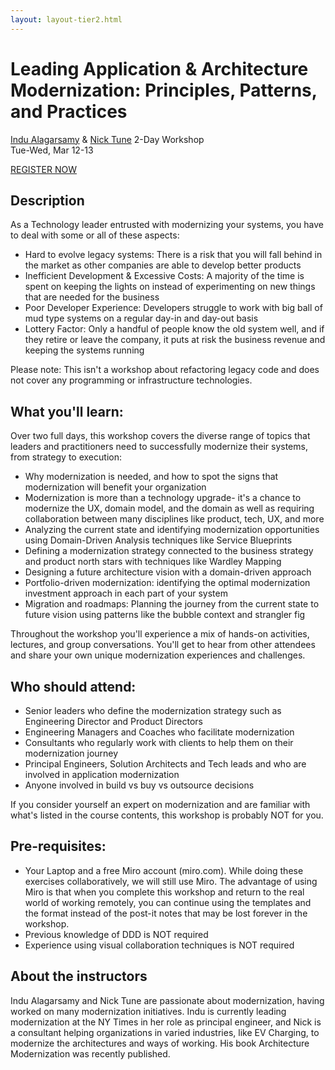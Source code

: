 ```yaml
---
layout: layout-tier2.html
---
```

<div class="container section workshop-single-page">
    <div class="row">
        <div class="col-xs-12 col-sm-2">
            <div class="speaker-container">
                <div class="co-workshop-img indu-and-nick no-hover"></div>
            </div>
        </div>
        <div class="col-xs-12 col-sm-8 content">
            <h1>Leading Application & Architecture Modernization: Principles, Patterns, and Practices</h1>
            <p><span class="speaker-name"><a href="../speakers/indu-alagarsamy.html">Indu Alagarsamy</a> &amp; <a href="../speakers/nick-tune.html">Nick Tune</a></span>
            <span class="duration">2-Day Workshop<br>Tue-Wed, Mar 12-13</span></p>
            <div class="text-center"><a class="btn" href="https://ti.to/EDDD/explore-ddd-2024">REGISTER NOW</a></div>
            <h2>Description</h2>
            <p>As a Technology leader entrusted with modernizing your systems, you have to deal with some or all of these aspects:</p>
            <ul>
                <li>Hard to evolve legacy systems: There is a risk that you will fall behind in the market as other companies are able to develop better products</li>
                <li>Inefficient Development & Excessive Costs: A majority of the time is spent on keeping the lights on instead of experimenting on new things that are needed for the business</li>
                <li>Poor Developer Experience: Developers struggle to work with big ball of mud type systems on a regular day-in and day-out basis</li>
                <li>Lottery Factor: Only a handful of people know the old system well, and if they retire or leave the company, it puts at risk the business revenue and keeping the systems running</li>
            </ul>
            <p>Please note: This isn't a workshop about refactoring legacy code and does not cover any programming or infrastructure technologies.</p>
            <h2>What you'll learn:</h2>
            <p>Over two full days, this workshop covers the diverse range of topics that leaders and practitioners need to successfully modernize their systems, from strategy to execution:</p>
            <ul>
                <li>Why modernization is needed, and how to spot the signs that modernization will benefit your organization</li>
                <li>Modernization is more than a technology upgrade- it's a chance to modernize the UX, domain model, and the domain as well as requiring collaboration between many disciplines like product, tech, UX, and more</li>
                <li>Analyzing the current state and identifying modernization opportunities using Domain-Driven Analysis techniques like Service Blueprints</li>
                <li>Defining a modernization strategy connected to the business strategy and product north stars with techniques like Wardley Mapping</li>
                <li>Designing a future architecture vision with a domain-driven approach</li>
                <li>Portfolio-driven modernization: identifying the optimal modernization investment approach in each part of your system</li>
                <li>Migration and roadmaps: Planning the journey from the current state to future vision using patterns like the bubble context and strangler fig</li>
            </ul>
            <p>Throughout the workshop you'll experience a mix of hands-on activities, lectures, and group conversations. You'll get to hear from other attendees and share your own unique modernization experiences and challenges.</p>
            <h2>Who should attend:</h2>
            <ul>
                <li>Senior leaders who define the modernization strategy such as Engineering Director and Product Directors</li>
                <li>Engineering Managers and Coaches who facilitate modernization</li>
                <li>Consultants who regularly work with clients to help them on their modernization journey</li>
                <li>Principal Engineers, Solution Architects and Tech leads and who are involved in application modernization</li>
                <li>Anyone involved in build vs buy vs outsource decisions</li>
            </ul>
            <p>If you consider yourself an expert on modernization and are familiar with what's listed in the course contents, this workshop is probably NOT for you.</p>
            <h2>Pre-requisites:</h2>
            <ul>
                <li>Your Laptop and a free Miro account (miro.com). While doing these exercises collaboratively, we will still use Miro. The advantage of using Miro is that when you complete this workshop and return to the real world of working remotely, you can continue using the templates and the format instead of the post-it notes that may be lost forever in the workshop.</li>
                <li>Previous knowledge of DDD is NOT required</li>
                <li>Experience using visual collaboration techniques is NOT required</li>
            </ul>
            <h2>About the instructors</h2>
            <p>Indu Alagarsamy and Nick Tune are passionate about modernization, having worked on many modernization initiatives. Indu is currently leading modernization at the NY Times in her role as principal engineer, and Nick is a consultant helping organizations in varied industries, like EV Charging, to modernize the architectures and ways of working. His book Architecture Modernization was recently published.</p>
        </div>
    </div>
</div>